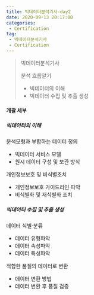 ```yaml
---
title: 빅데이터분석기사-day2
date: 2020-09-13 20:17:00
categories:
 - Certification
tag:
 - 빅데이터분석기사
 - Certification
---
```


> 빅데이터분석기사
>
> 분석 흐름알기
>
> - 빅데이터의 이해
> - 빅데이터 수집 및 추출 생성

#### 개괄 세부

##### 빅데이터의 이해

분석모형과 부합하는 데이터 정의

- 빅데이터 서비스 모델
- 원시 데이터 구성 및 보관 방식

개인정보보호 및 비식별조치

- 개인정보보호 가이드라인 파악
- 비식별화 및 재식별화 조치



##### 빅데이터 수집 및 추출 생성

데이터 식별·분류

- 데이터 유형파악
- 데이터 속성파악
- 데이터 특성파악

적합한 품질의 데이터로 변환

- 데이터 변환 방법
- 데이터 변환 후 품질 검증